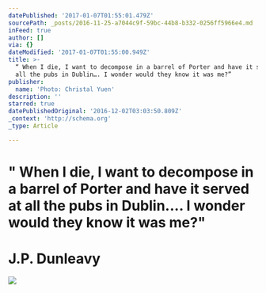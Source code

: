 ```yaml
---
datePublished: '2017-01-07T01:55:01.479Z'
sourcePath: _posts/2016-11-25-a7044c9f-59bc-44b8-b332-0256ff5966e4.md
inFeed: true
author: []
via: {}
dateModified: '2017-01-07T01:55:00.949Z'
title: >-
  “ When I die, I want to decompose in a barrel of Porter and have it served at
  all the pubs in Dublin…. I wonder would they know it was me?”
publisher:
  name: 'Photo: Christal Yuen'
description: ''
starred: true
datePublishedOriginal: '2016-12-02T03:03:50.809Z'
_context: 'http://schema.org'
_type: Article

---
```

# **" When I die, I want to decompose in a barrel of Porter and have it served at all the pubs in Dublin.... I wonder would they know it was me?"**

# **J.P. Dunleavy**
![](https://the-grid-user-content.s3-us-west-2.amazonaws.com/70e6b90f-46c8-4462-8edb-26f2a9cfe741.jpg)